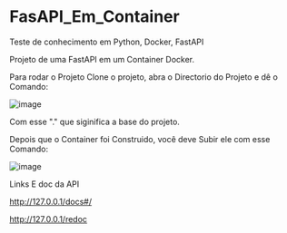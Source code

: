 # FasAPI_Em_Container

Teste de conhecimento em Python, Docker, FastAPI


 Projeto de uma FastAPI em um Container Docker.
 

Para rodar o Projeto Clone o projeto, abra o Directorio do Projeto e dê o Comando:

![image](https://user-images.githubusercontent.com/40872405/153741559-758fc86b-a8c3-4f62-b8b1-8de0fe7e013a.png)

Com esse "." que siginifica a base do projeto.

Depois que o Container foi Construido, você deve Subir ele com esse Comando:

![image](https://user-images.githubusercontent.com/40872405/153741596-cb703441-7c34-4021-8557-0cc29f1154bb.png)



Links E doc da API 

http://127.0.0.1/docs#/

http://127.0.0.1/redoc

